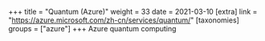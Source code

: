 +++
title = "Quantum (Azure)"
weight = 33
date = 2021-03-10
[extra]
link = "https://azure.microsoft.com/zh-cn/services/quantum/"
[taxonomies]
groups = ["azure"]
+++
Azure quantum computing

